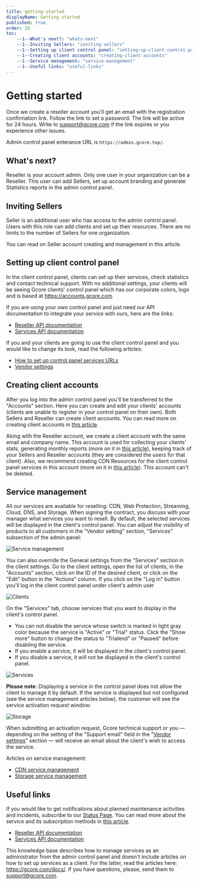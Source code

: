 ```yaml
---
title: getting-started
displayName: Getting started
published: true
order: 20
toc:
    --1--What's next?: "whats-next"
    --1--Inviting Sellers: "inviting-sellers"
    --1--Setting up client control panel: "setting-up-client-control-panel"
    --1--Creating client accounts: "creating-client-accounts"
    --1--Service management: "service-management"
    --1--Useful links: "useful-links"
---
```

# Getting started

Once we create a reseller account you'll get an email with the registration confirmation link. Follow the link to set a password. The link will be active for 24 hours. Write to [support@gcore.com](mailto:support@gcore.com) if the link expires or you experience other issues. 

Admin control panel enterance URL is ```https://admin.gcore.top/```.

## What's next?

Reseller is your account admin. Only one user in your organization can be a Reseller. This user can add Sellers, set up account branding and generate Statistics reports in the admin control panel.

## Inviting Sellers

Seller is an additional user who has access to the admin control panel. Users with this role can add clients and set up their resources. There are no limits to the number of Sellers for one organization.

You can read on Seller account creating and management in this article.

## Setting up client control panel

In the client control panel, clients can set up their services, check statistics and contact technical support. With no additional settings, your clients will be seeing Gcore clients' control panel which has our corporate colors, logo and is based at https://accounts.gcore.com.

If you are using your own control panel and just need our API documentation to integrate your service with ours, here are the links:

- <a href="https://gcore.com/docs/reseller-support/api" target="_blank">Reseller API documentation</a>
- <a href="https://api.gcore.com/docs/iam" target="_blank">Services API documentation</a>

If you and your clients are going to use the client control panel and you would like to change its look, read the following articles:

- <a href="https://gcore.com/docs/reseller-support/manuals/set-up-control-panel-services-urls" target="_blank">How to set up control panel services URLs</a>
- <a href="https://gcore.com/docs/reseller-support/manuals/vendor-settings" target="_blank">Vendor settings</a>

## Creating client accounts

After you log into the admin control panel you'll be transferred to the "Accounts" section. Here you can create and edit your clients' accounts (clients are unable to register in your control panel on their own). Both Sellers and Reseller can create client accounts. You can read more on creating client accounts in <a href="https://gcore.com/docs/reseller-support/manuals/manage-clients" target="_blank">this article</a>.

Along with the Reseller account, we create a client account with the same email and company name. This account is used for collecting your clients' stats, generating monthly reports (more on it in <a href="https://gcore.com/docs/reseller-support/manuals/generate-monthly-reports" target="_blank">this article</a>), keeping track of your Sellers and Reseller accounts (they are considered the users for that client). Also, we recommend creating CDN Resources for the client control panel services in this account (more on it in <a href="https://gcore.com/docs/reseller-support/manuals/set-up-control-panel-services-urls" target="_blank">this article</a>). This account can't be deleted.

## Service management

All our services are available for reselling: CDN, Web Protection, Streaming, Cloud, DNS, and Storage. When signing the contract, you discuss with your manager what services you want to resell. By default, the selected services will be displayed in the client's control panel. You can adjust the visibility of products to all customers in the "Vendor setting" section, "Services" subsection of the admin panel:

<img src="https://assets.gcore.pro/docs/reseller-support/getting-started/services-10.png" alt="Service management">

You can also override the General settings from the "Services" section in the client settings. Go to the client settings, open the list of clients, in the "Accounts" section, click on the ID of the desired client, or click on the "Edit" button in the "Actions" сolumn. If you click on the "Log in" button you'll log in the client control panel under client's admin user

<img src="https://assets.gcore.pro/docs/reseller-support/getting-started/client-editing-20.png" alt="Clients">

On the "Services" tab, choose services that you want to display in the client's control panel.

- You can not disable the service whose switch is marked in light gray color because the service is "Active" or "Trial" status.  Click the "Show more" button to change the status to "Trialend" or "Paused" before disabling the service.
- If you enable a service, it will be displayed in the client's control panel.
- If you disable a service, it will not be displayed in the client's control panel.

<img src="https://assets.gcore.pro/docs/reseller-support/getting-started/client-services-30.jpg" alt="Services">

**Please note**: Displaying a service in the control panel does not allow the client to manage it by default. If the service is displayed but not configured (see the service management articles below), the customer will see the service activation request window:

<img src="https://assets.gcore.pro/docs/reseller-support/getting-started/welcome-page-40.png" alt="Storage">

When submitting an activation request, Gсore technical support or you — depending on the setting of the "Support email" field in the "<a href="https://gcore.com/docs/reseller-support/manuals/vendor-settings" target="_blank">Vendor settings</a>" section — will receive an email about the client's wish to access the service.

Articles on service management:

- <a href="https://gcore.com/docs/reseller-support/cdn-service-management" target="_blank">CDN service management</a>
- <a href="https://gcore.com/docs/reseller-support/storage-service-management" target="_blank">Storage service management</a>

## Useful links

If you would like to get notifications about planned maintenance activities and incidents, subscribe to our <a href="https://status.gcore.com" target="_blank">Status Page</a>. You can read more about the service and its subscription methods in <a href="https://gcore.com/docs/account-settings/be-aware-of-the-service-status-scheduled-and-emergency-maintenance" target="_blank">this article</a>.

- <a href="https://gcore.com/docs/reseller-support/api" target="_blank">Reseller API documentation</a>
- <a href="https://api.gcore.com/docs/iam" target="_blank">Services API documentation</a>

This knowledge base describes how to manage services as an administrator from the admin control panel and doesn't include articles on how to set up services as a client. For the latter, read the articles here: https://gcore.com/docs/. If you have questions, please, send them to [support@gcore.com](mailto:support@gcore.com).
